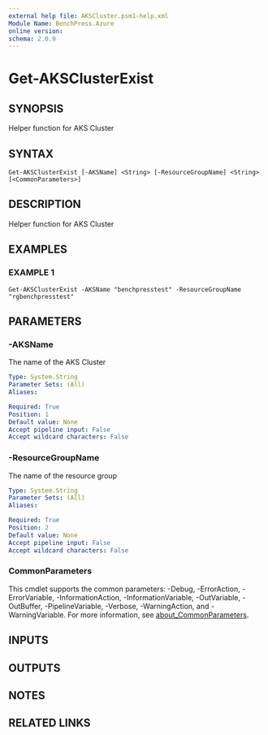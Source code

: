 ```yaml
---
external help file: AKSCluster.psm1-help.xml
Module Name: BenchPress.Azure
online version:
schema: 2.0.0
---
```


# Get-AKSClusterExist

## SYNOPSIS
Helper function for AKS Cluster

## SYNTAX

```
Get-AKSClusterExist [-AKSName] <String> [-ResourceGroupName] <String> [<CommonParameters>]
```

## DESCRIPTION
Helper function for AKS Cluster

## EXAMPLES

### EXAMPLE 1
```
Get-AKSClusterExist -AKSName "benchpresstest" -ResourceGroupName "rgbenchpresstest"
```

## PARAMETERS

### -AKSName
The name of the AKS Cluster

```yaml
Type: System.String
Parameter Sets: (All)
Aliases:

Required: True
Position: 1
Default value: None
Accept pipeline input: False
Accept wildcard characters: False
```

### -ResourceGroupName
The name of the resource group

```yaml
Type: System.String
Parameter Sets: (All)
Aliases:

Required: True
Position: 2
Default value: None
Accept pipeline input: False
Accept wildcard characters: False
```

### CommonParameters
This cmdlet supports the common parameters: -Debug, -ErrorAction, -ErrorVariable, -InformationAction, -InformationVariable, -OutVariable, -OutBuffer, -PipelineVariable, -Verbose, -WarningAction, and -WarningVariable. For more information, see [about_CommonParameters](http://go.microsoft.com/fwlink/?LinkID=113216).

## INPUTS

## OUTPUTS

## NOTES

## RELATED LINKS
